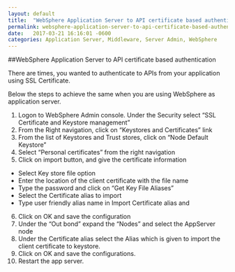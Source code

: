 ```yaml
---
layout: default
title:  "WebSphere Application Server to API certificate based authentication"
permalink: websphere-application-server-to-api-certificate-based-authentication
date:   2017-03-21 16:16:01 -0600
categories: Application Server, Middleware, Server Admin, WebSphere
---
```


##WebSphere Application Server to API certificate based authentication

There are times, you wanted to authenticate to APIs from your application using SSL Certificate. 

Below the steps to achieve the same when you are using WebSphere as application server.

1. Logon to WebSphere Admin console. Under the Security select “SSL Certificate and Keystore management”
2. From the Right navigation, click on “Keystores and Certificates” link
3. From the list of Keystores and Trust stores, click on “Node Default Keystore”
4. Select “Personal certificates” from the right navigation
5. Click on import button, and give the certificate information 
  * Select Key store file option
  * Enter the location of the client certificate with the file name
  * Type the password and click on “Get Key File Aliases”
  * Select the Certificate alias to import
  * Type user friendly alias name in Import Certificate alias and
6. Click on OK and save the configuration
7. Under the “Out bond” expand the “Nodes” and select the AppServer node
8. Under the Certificate alias select the Alias which is given to import the client certificate to keystore.
9. Click on OK and save the configurations.
10. Restart the app server.
